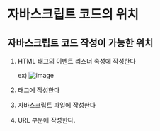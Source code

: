 # 자바스크립트 코드의 위치

## 자바스크립트 코드 작성이 가능한 위치

1. HTML 태그의 이벤트 리스너 속성에 작성한다

    ex) 
        <img src ="apple.png" alt = "image" onclick="this.src= banana.png">

2. <script> </script> 태그에 작성한다
3. 자바스크립트 파일에 작성한다
4. URL 부분에 작성한다.


